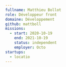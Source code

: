 ```yaml
---
fullname: Matthieu Bollot
role: Développeur front
domaine: Développement
github: mattboll
missions:
  - start: 2020-10-19
    end: 2021-10-19
    status: independent
    employer: Octo
startups:
  - locatio
---
```

